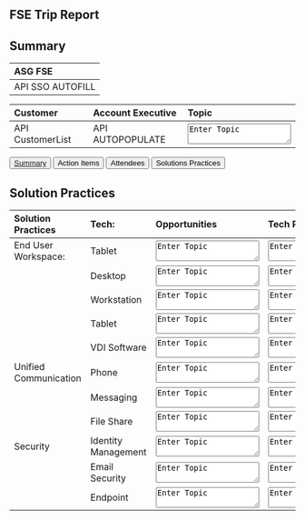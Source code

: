 ## FSE Trip Report

<h2 id="summary">Summary</h2>

| ASG FSE            |
| :---------         |                    
| API SSO AUTOFILL   |

| Customer           | Account Executive    | Topic                            |
| :---------         | :------------------  | :----                            |
| API CustomerList   | API AUTOPOPULATE     | <textarea>Enter Topic</textarea> |


  <form>
    <button name="button"><a href="solution practices">Summary</a></button>
    <button name="button">Action Items</button>
    <button name="button">Attendees</button>
    <button name="button">Solutions Practices</button>
  </form>

<h2 id="solution practices">Solution Practices</h2>

  | Solution Practices    | Tech:               | Opportunities                    | Tech Profile                     |
  | :---------            | :----               | :----                            |:----                             |
  | End User Workspace:   | Tablet              | <textarea>Enter Topic</textarea> | <textarea>Enter Topic</textarea> |
  |                       | Desktop             | <textarea>Enter Topic</textarea> | <textarea>Enter Topic</textarea> |
  |                       | Workstation         | <textarea>Enter Topic</textarea> | <textarea>Enter Topic</textarea> |
  |                       | Tablet              | <textarea>Enter Topic</textarea> | <textarea>Enter Topic</textarea> |
  |                       | VDI Software        | <textarea>Enter Topic</textarea> | <textarea>Enter Topic</textarea> |
  | Unified Communication | Phone               | <textarea>Enter Topic</textarea> | <textarea>Enter Topic</textarea> |
  |                       | Messaging           | <textarea>Enter Topic</textarea> | <textarea>Enter Topic</textarea> |
  |                       | File Share          | <textarea>Enter Topic</textarea> | <textarea>Enter Topic</textarea> |
  | Security              | Identity Management | <textarea>Enter Topic</textarea> | <textarea>Enter Topic</textarea> |
  |                       | Email Security      | <textarea>Enter Topic</textarea> | <textarea>Enter Topic</textarea> |
  |                       | Endpoint            | <textarea>Enter Topic</textarea> | <textarea>Enter Topic</textarea> |
